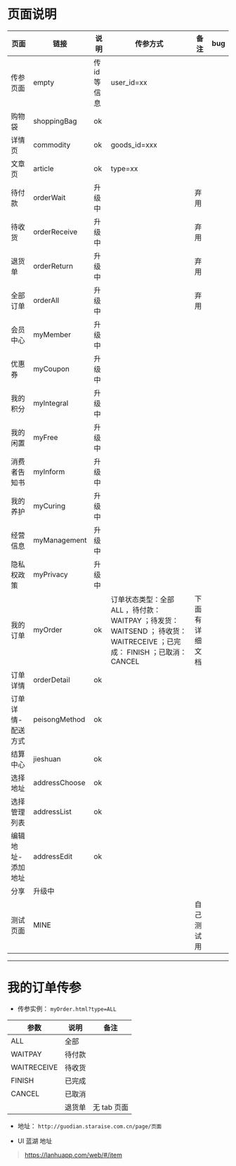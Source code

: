 # 页面说明

|页面|链接|说明|传参方式|备注|bug|
|---|---|----|---|---|---|
|传参页面|empty|传id等信息|user_id=xx|
|购物袋|shoppingBag|ok||
|详情页|commodity|ok|goods_id=xxx|
|文章页|article|ok|type=xx|
|待付款|orderWait|升级中||弃用
|待收货|orderReceive|升级中||弃用
|退货单|orderReturn|升级中||弃用
|全部订单|orderAll|升级中||弃用
|会员中心|myMember|升级中|
|优惠券|myCoupon|升级中|
|我的积分|myIntegral|升级中|
|我的闲置|myFree|升级中|
|消费者告知书|myInform|升级中|
|我的养护|myCuring|升级中|
|经营信息|myManagement|升级中|
|隐私权政策|myPrivacy|升级中|
|我的订单|myOrder|ok|订单状态类型：全部 ALL ，待付款： WAITPAY ；待发货： WAITSEND ； 待收货： WAITRECEIVE ；已完成： FINISH ；已取消： CANCEL|下面有详细文档
|订单详情|orderDetail|ok|
|订单详情-配送方式|peisongMethod|ok|
|结算中心|jieshuan|ok|
|选择地址|addressChoose|ok|
|选择管理列表|addressList|ok|
|编辑地址-添加地址|addressEdit|ok|
|分享|升级中
|测试页面|MINE|||自己测试用

***

# 我的订单传参
- 传参实例： `myOrder.html?type=ALL`

|参数|说明|备注|
|---|---|---|
|ALL|全部||
|WAITPAY|待付款|
|WAITRECEIVE|待收货|
|FINISH|已完成|
|CANCEL|已取消|
||退货单|无 tab 页面|



- 地址： `http://guodian.staraise.com.cn/page/页面`




- UI 蓝湖 地址

> https://lanhuapp.com/web/#/item